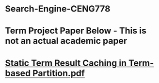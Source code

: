 # Search-Engine-CENG778
# Term Project Paper Below - This is not an actual academic paper
# [Static Term Result Caching in Term-based Partition.pdf](https://github.com/YMirzaa/Search-Engine-CENG778/blob/1f2c9ab9071713745ef1b03223a175098821f59e/Static%20Term%20Result%20Caching%20in%20Term-based%20Partition.pdf)
